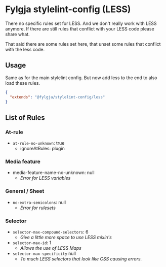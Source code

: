 # Fylgja stylelint-config (LESS)

There no specific rules set for LESS.
And we don't really work with LESS anymore.
If there are still rules that conflict with your LESS code please share what.

That said there are some rules set here,
that unset some rules that conflict with the less code.

## Usage

Same as for the main stylelint config.
But now add less to the end to also load these rules.

```json
{
  "extends": "@fylgja/stylelint-config/less"
}
```

## List of Rules

### At-rule

- `at-rule-no-unknown`: true
  - ignoreAtRules: plugin

### Media feature

- media-feature-name-no-unknown: null
  - _Error for LESS variables_

### General / Sheet

- `no-extra-semicolons`: null
  - _Error for rulesets_

### Selector

- `selector-max-compound-selectors`: 6
  - _Give a little more space to use LESS mixin's_
- `selector-max-id`: 1
  - _Allows the use of LESS Maps_
- `selector-max-specificity` null
  - _To much LESS selectors that look like CSS causing errors._
